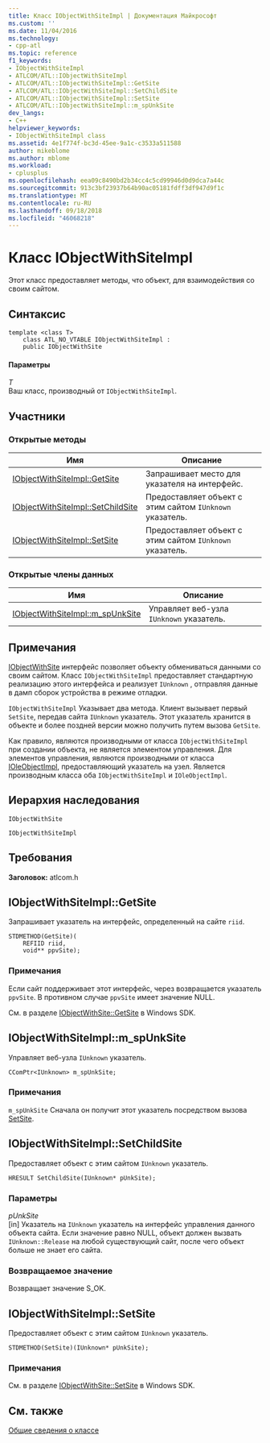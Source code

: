 ```yaml
---
title: Класс IObjectWithSiteImpl | Документация Майкрософт
ms.custom: ''
ms.date: 11/04/2016
ms.technology:
- cpp-atl
ms.topic: reference
f1_keywords:
- IObjectWithSiteImpl
- ATLCOM/ATL::IObjectWithSiteImpl
- ATLCOM/ATL::IObjectWithSiteImpl::GetSite
- ATLCOM/ATL::IObjectWithSiteImpl::SetChildSite
- ATLCOM/ATL::IObjectWithSiteImpl::SetSite
- ATLCOM/ATL::IObjectWithSiteImpl::m_spUnkSite
dev_langs:
- C++
helpviewer_keywords:
- IObjectWithSiteImpl class
ms.assetid: 4e1f774f-bc3d-45ee-9a1c-c3533a511588
author: mikeblome
ms.author: mblome
ms.workload:
- cplusplus
ms.openlocfilehash: eea09c8490bd2b34cc4c5cd99946d0d9dca7a44c
ms.sourcegitcommit: 913c3bf23937b64b90ac05181fdff3df947d9f1c
ms.translationtype: MT
ms.contentlocale: ru-RU
ms.lasthandoff: 09/18/2018
ms.locfileid: "46068218"
---
```

# <a name="iobjectwithsiteimpl-class"></a>Класс IObjectWithSiteImpl

Этот класс предоставляет методы, что объект, для взаимодействия со своим сайтом.

## <a name="syntax"></a>Синтаксис

```
template <class T>
    class ATL_NO_VTABLE IObjectWithSiteImpl :
    public IObjectWithSite
```

#### <a name="parameters"></a>Параметры

*T*<br/>
Ваш класс, производный от `IObjectWithSiteImpl`.

## <a name="members"></a>Участники

### <a name="public-methods"></a>Открытые методы

|Имя|Описание|
|----------|-----------------|
|[IObjectWithSiteImpl::GetSite](#getsite)|Запрашивает место для указателя на интерфейс.|
|[IObjectWithSiteImpl::SetChildSite](#setchildsite)|Предоставляет объект с этим сайтом `IUnknown` указатель.|
|[IObjectWithSiteImpl::SetSite](#setsite)|Предоставляет объект с этим сайтом `IUnknown` указатель.|

### <a name="public-data-members"></a>Открытые члены данных

|Имя|Описание|
|----------|-----------------|
|[IObjectWithSiteImpl::m_spUnkSite](#m_spunksite)|Управляет веб-узла `IUnknown` указатель.|

## <a name="remarks"></a>Примечания

[IObjectWithSite](/windows/desktop/api/ocidl/nn-ocidl-iobjectwithsite) интерфейс позволяет объекту обмениваться данными со своим сайтом. Класс `IObjectWithSiteImpl` предоставляет стандартную реализацию этого интерфейса и реализует `IUnknown` , отправляя данные в дамп сборок устройства в режиме отладки.

`IObjectWithSiteImpl` Указывает два метода. Клиент вызывает первый `SetSite`, передав сайта `IUnknown` указатель. Этот указатель хранится в объекте и более поздней версии можно получить путем вызова `GetSite`.

Как правило, являются производными от класса `IObjectWithSiteImpl` при создании объекта, не является элементом управления. Для элементов управления, являются производными от класса [IOleObjectImpl](../../atl/reference/ioleobjectimpl-class.md), предоставляющий указатель на узел. Является производным класса оба `IObjectWithSiteImpl` и `IOleObjectImpl`.

## <a name="inheritance-hierarchy"></a>Иерархия наследования

`IObjectWithSite`

`IObjectWithSiteImpl`

## <a name="requirements"></a>Требования

**Заголовок:** atlcom.h

##  <a name="getsite"></a>  IObjectWithSiteImpl::GetSite

Запрашивает указатель на интерфейс, определенный на сайте `riid`.

```
STDMETHOD(GetSite)(
    REFIID riid,
    void** ppvSite);
```

### <a name="remarks"></a>Примечания

Если сайт поддерживает этот интерфейс, через возвращается указатель `ppvSite`. В противном случае `ppvSite` имеет значение NULL.

См. в разделе [IObjectWithSite::GetSite](/windows/desktop/api/ocidl/nf-ocidl-iobjectwithsite-getsite) в Windows SDK.

##  <a name="m_spunksite"></a>  IObjectWithSiteImpl::m_spUnkSite

Управляет веб-узла `IUnknown` указатель.

```
CComPtr<IUnknown> m_spUnkSite;
```

### <a name="remarks"></a>Примечания

`m_spUnkSite` Сначала он получит этот указатель посредством вызова [SetSite](#setsite).

##  <a name="setchildsite"></a>  IObjectWithSiteImpl::SetChildSite

Предоставляет объект с этим сайтом `IUnknown` указатель.

```
HRESULT SetChildSite(IUnknown* pUnkSite);
```

### <a name="parameters"></a>Параметры

*pUnkSite*<br/>
[in] Указатель на `IUnknown` указатель на интерфейс управления данного объекта сайта. Если значение равно NULL, объект должен вызвать `IUnknown::Release` на любой существующий сайт, после чего объект больше не знает его сайта.

### <a name="return-value"></a>Возвращаемое значение

Возвращает значение S_OK.

##  <a name="setsite"></a>  IObjectWithSiteImpl::SetSite

Предоставляет объект с этим сайтом `IUnknown` указатель.

```
STDMETHOD(SetSite)(IUnknown* pUnkSite);
```

### <a name="remarks"></a>Примечания

См. в разделе [IObjectWithSite::SetSite](/windows/desktop/api/ocidl/nf-ocidl-iobjectwithsite-setsite) в Windows SDK.

## <a name="see-also"></a>См. также

[Общие сведения о классе](../../atl/atl-class-overview.md)

